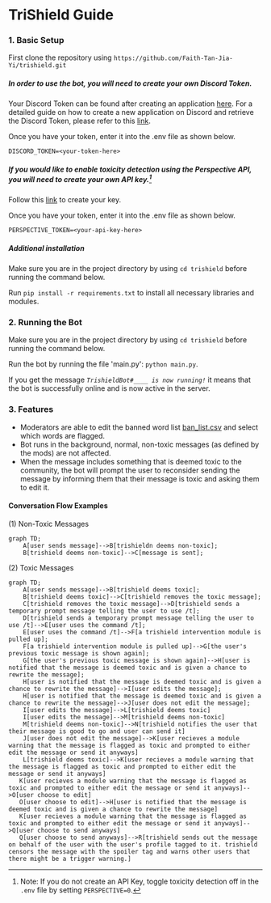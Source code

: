 # **TriShield Guide**

### 1. Basic Setup

First clone the repository using 
```https://github.com/Faith-Tan-Jia-Yi/trishield.git```

##### In order to use the bot, you will need to create your own Discord Token. 
Your Discord Token can be found after creating an application [here](https://discord.com/developers/applications). 
For a detailed guide on how to create a new application on Discord and retrieve the Discord Token, please refer to this [link](https://realpython.com/how-to-make-a-discord-bot-python/#creating-an-application).

Once you have your token, enter it into the .env file as shown below.
```
DISCORD_TOKEN=<your-token-here>
```
##### If you would like to enable toxicity detection using the Perspective API, you will need to create your own API key.[^1]
Follow this [link](https://developers.perspectiveapi.com/s/docs-get-started?language=en_US) to create your key. 

[^1]: Note: If you do not create an API Key, toggle toxicity detection off in the ```.env``` file by setting ```PERSPECTIVE=0```.

Once you have your token, enter it into the .env file as shown below.
```
PERSPECTIVE_TOKEN=<your-api-key-here>
```

##### Additional installation
Make sure you are in the project directory by using ```cd trishield``` before running the command below.

Run ```pip install -r requirements.txt``` to install all necessary libraries and modules.


### 2. Running the Bot
Make sure you are in the project directory by using ```cd trishield``` before running the command below.

Run the bot by running the file 'main.py': ```python main.py```. 

If you get the message *```TrishieldBot#____ is now running!```* it means that the bot is successfully online and is now active in the server.

### 3. Features
- Moderators are able to edit the banned word list [ban_list.csv](/ban_list.csv) and select which words are flagged.
- Bot runs in the background, normal, non-toxic messages (as defined by the mods) are not affected.
- When the message includes something that is deemed toxic to the community, the bot will prompt the user to reconsider sending the message by informing them that their message is toxic and asking them to edit it. 


#### Conversation Flow Examples
    
(1) Non-Toxic Messages

```mermaid
graph TD;
    A[user sends message]-->B[trishieldn deems non-toxic];
    B[trishield deems non-toxic]-->C[message is sent];

```

(2) Toxic Messages
```mermaid
graph TD;
    A[user sends message]-->B[trishield deems toxic];
    B[trishield deems toxic]-->C[trishield removes the toxic message];
    C[trishield removes the toxic message]-->D[trishield sends a temporary prompt message telling the user to use /t];
    D[trishield sends a temporary prompt message telling the user to use /t]-->E[user uses the command /t];
    E[user uses the command /t]-->F[a trishield intervention module is pulled up];
    F[a trishield intervention module is pulled up]-->G[the user's previous toxic message is shown again];
    G[the user's previous toxic message is shown again]-->H[user is notified that the message is deemed toxic and is given a chance to rewrite the message];
    H[user is notified that the message is deemed toxic and is given a chance to rewrite the message]-->I[user edits the message];
    H[user is notified that the message is deemed toxic and is given a chance to rewrite the message]-->J[user does not edit the message];
    I[user edits the message]-->L[trishield deems toxic]
    I[user edits the message]-->M[trishield deems non-toxic]
    M[trishield deems non-toxic]-->N[trishield notifies the user that their message is good to go and user can send it]
    J[user does not edit the message]-->K[user recieves a module warning that the message is flagged as toxic and prompted to either edit the message or send it anyways]
    L[trishield deems toxic]-->K[user recieves a module warning that the message is flagged as toxic and prompted to either edit the message or send it anyways]
   K[user recieves a module warning that the message is flagged as toxic and prompted to either edit the message or send it anyways]-->O[user choose to edit]
   O[user choose to edit]-->H[user is notified that the message is deemed toxic and is given a chance to rewrite the message]
   K[user recieves a module warning that the message is flagged as toxic and prompted to either edit the message or send it anyways]-->Q[user choose to send anyways]
   Q[user choose to send anyways]-->R[trishield sends out the message on behalf of the user with the user's profile tagged to it. trishield censors the message with the spoiler tag and warns other users that there might be a trigger warning.]

```
